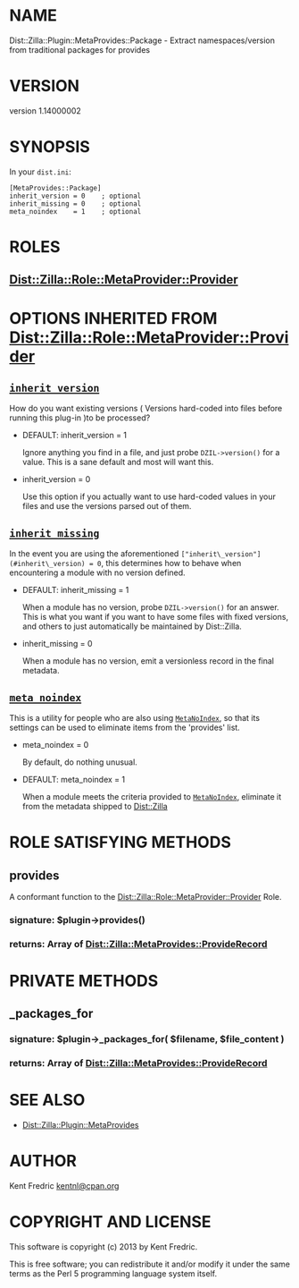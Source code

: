 # NAME

Dist::Zilla::Plugin::MetaProvides::Package - Extract namespaces/version from traditional packages for provides

# VERSION

version 1.14000002

# SYNOPSIS

In your `dist.ini`:

    [MetaProvides::Package]
    inherit_version = 0    ; optional
    inherit_missing = 0    ; optional
    meta_noindex    = 1    ; optional

# ROLES

## [Dist::Zilla::Role::MetaProvider::Provider](http://search.cpan.org/perldoc?Dist::Zilla::Role::MetaProvider::Provider)

# OPTIONS INHERITED FROM [Dist::Zilla::Role::MetaProvider::Provider](http://search.cpan.org/perldoc?Dist::Zilla::Role::MetaProvider::Provider)

## [`inherit_version`](http://search.cpan.org/perldoc?Dist::Zilla::Role::MetaProvider::Provider#inherit\_version)

How do you want existing versions ( Versions hard-coded into files before running this plug-in )to be processed?

- DEFAULT: inherit\_version = 1

    Ignore anything you find in a file, and just probe `DZIL->version()` for a value. This is a sane default and most will want this.

- inherit\_version = 0

    Use this option if you actually want to use hard-coded values in your files and use the versions parsed out of them.

## [`inherit_missing`](http://search.cpan.org/perldoc?Dist::Zilla::Role::MetaProvider::Provider#inherit\_missing)

In the event you are using the aforementioned `["inherit\_version"](#inherit\_version) = 0`, this determines how to behave when encountering a
module with no version defined.

- DEFAULT: inherit\_missing = 1

    When a module has no version, probe `DZIL->version()` for an answer. This is what you want if you want to have some
    files with fixed versions, and others to just automatically be maintained by Dist::Zilla.

- inherit\_missing = 0

    When a module has no version, emit a versionless record in the final metadata.

## [`meta_noindex`](http://search.cpan.org/perldoc?Dist::Zilla::Role::MetaProvider::Provider#meta\_noindex)

This is a utility for people who are also using [`MetaNoIndex`](http://search.cpan.org/perldoc?Dist::Zilla::Plugin::MetaNoIndex),
so that its settings can be used to eliminate items from the 'provides' list.

- meta\_noindex = 0

    By default, do nothing unusual.

- DEFAULT: meta\_noindex = 1

    When a module meets the criteria provided to [`MetaNoIndex`](http://search.cpan.org/perldoc?Dist::Zilla::Plugin::MetaNoIndex),
    eliminate it from the metadata shipped to [Dist::Zilla](http://search.cpan.org/perldoc?Dist::Zilla)

# ROLE SATISFYING METHODS

## provides

A conformant function to the [Dist::Zilla::Role::MetaProvider::Provider](http://search.cpan.org/perldoc?Dist::Zilla::Role::MetaProvider::Provider) Role.

### signature: $plugin->provides()

### returns: Array of [Dist::Zilla::MetaProvides::ProvideRecord](http://search.cpan.org/perldoc?Dist::Zilla::MetaProvides::ProvideRecord)

# PRIVATE METHODS

## \_packages\_for

### signature: $plugin->\_packages\_for( $filename, $file\_content )

### returns: Array of [Dist::Zilla::MetaProvides::ProvideRecord](http://search.cpan.org/perldoc?Dist::Zilla::MetaProvides::ProvideRecord)

# SEE ALSO

- [Dist::Zilla::Plugin::MetaProvides](http://search.cpan.org/perldoc?Dist::Zilla::Plugin::MetaProvides)

# AUTHOR

Kent Fredric <kentnl@cpan.org>

# COPYRIGHT AND LICENSE

This software is copyright (c) 2013 by Kent Fredric.

This is free software; you can redistribute it and/or modify it under
the same terms as the Perl 5 programming language system itself.
